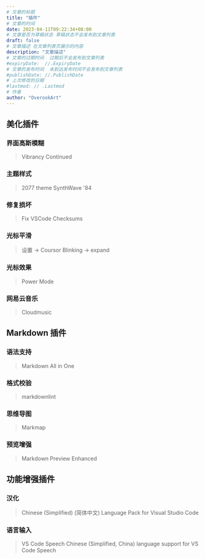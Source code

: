 ```yaml
---
# 文章的标题
title: "插件"
# 文章的时间
date: 2023-04-11T09:22:34+08:00
# 文章是否为草稿状态 草稿状态不会发布到文章列表
draft: false
# 文章描述 在文章列表页展示的内容
description: "文章描述"
# 文章的过期时间  过期后不会发布到文章列表
#expiryDate:  //.ExpiryDate
# 文章的发布时间  未到达发布时间不会发布到文章列表
#publishDate: //.PublishDate
# 上次修改的日期
#lastmod: // .Lastmod
# 作者
author: "OverookArt"
---
```


## 美化插件

### 界面高斯模糊
>
> Vibrancy Continued
>
### 主题样式
>
> 2077 theme
> SynthWave '84
>
### 修复损坏
>
> Fix VSCode Checksums

### 光标平滑
>
> 设置 -> Coursor Blinking -> expand

### 光标效果
>
> Power Mode

### 网易云音乐
>
> Cloudmusic  

## Markdown 插件

### 语法支持

> Markdown All in One

### 格式校验

> markdownlint

### 思维导图

> Markmap

### 预览增强

> Markdown Preview Enhanced

## 功能增强插件

### 汉化

> Chinese (Simplified) (简体中文) Language Pack for Visual Studio Code

### 语言输入

> VS Code Speech
> Chinese (Simplified, China) language support for VS Code Speech